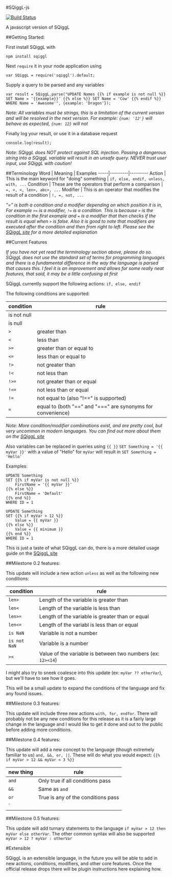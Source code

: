 #SQiggL-js 

[![Build Status](https://travis-ci.org/SnareChops/SQiggL-js.svg?branch=master)](https://travis-ci.org/SnareChops/SQiggL-js)

A javascript version of SQiggL

##Getting Started:

First install SQiggL with

```npm install sqiggl```

Next `require` it in your node application using

```var SQiggL = require('sqiggl').default;```

Supply a query to be parsed and any variables

```var result = SQiggL.parse("UPDATE Names {{% if example is not null %}} SET Name = '{{example}}' {{% else %}} SET Name = 'Cow' {{% endif %}} WHERE Name = 'Awesome'", {example: 'Dragon'});```

_Note: All variables must be strings, this is a limitation of the current version and will be resolved in the next version. For example: `{num: '12'}` will behave as expected, `{num: 12}` will not_ 

Finally log your result, or use it in a database request

```console.log(result);```

_Note: SQiggL does NOT protect against SQL injection. Passing a dangerous string into a SQiggL variable will result in an unsafe query. NEVER trust user input, use SQiggL with caution!_

##Terminology
Word | Meaning | Examples
-----|---------|---------
Action | This is the main keyword for "doing" something | `if, else, endif, unless, with, ...`
Condition | These are the operators that perform a comparison | `=, >, <, len>, abc>, ...`
Modifier | This is an operator that modifies the result of a condition | `!, =, not, ...`

_"=" is both a condition and a modifier depending on which position it is in, For example `>=` is a modifier, `!=` is a condition. This is because `>` is the condition in the first example and `=` is a modifier that then checks if the result is equal when `>` is false. Also it is good to note that modifiers are executed after the condition and then from right to left. Please see the [SQiggL site](https://snarechops.github.io/SQiggL-js/#/docs) for a more detailed explanation_

##Current Features 

_If you have not yet read the terminology section above, please do so. SQiggL does not use the standard set of terms for programming languages and there is a fundamental difference in the way the language is parsed that causes this. I feel it is an improvement and allows for some really neat features, that said, it may be a little confusing at first_

SQiggL currently support the following actions: `if, else, endif`

The following conditions are supported:

condition | rule
---------|-----
is not null |  
is null |
`>` | greater than
`<` | less than
`>=` | greater than or equal to
`<=` | less than or equal to
`!>` | not greater than
`!<` | not less than
`!>=` | not greater than or equal
`!<=` | not less than or equal
`!=` | not equal to (also "!==" is supported)
`=` | equal to (both "==" and "===" are synonyms for convenience)

_Note: More condition/modifier combinations exist, and are pretty cool, but very uncommon in modern languages. You can find out more about them on the [SQiggL site](https://snarechops.github.io/SQiggL-js/#/docs)_

Also variables can be replaced in queries using `{{ }}`
```SET Something = '{{ myVar }}'```
with a value of "Hello" for `myVar` will result in
```SET Something = 'Hello'```

Examples: 
```
UPDATE Something 
SET {{% if myVar is not null %}} 
    FirstName = '{{ myVar }}'
{{% else %}}
    FirstName = 'Default' 
{{% end %}}
WHERE ID = 1
```

```
UPDATE Something 
SET {{% if myVar > 12 %}} 
    Value = {{ myVar }} 
{{% else %}}
    Value = {{ minimum }} 
{{% end %}}
WHERE ID = 1
```

This is just a taste of what SQiggL can do, there is a more detailed usage guide on the [SQiggL site](https://snarechops.github.io/SQiggL-js/#/docs)

##Milestone 0.2 features:

This update will include a new action `unless` as well as the following new conditions:

condition | rule
---------|-----
`len>` | Length of the variable is greater than
`len<` | Length of the variable is less than
`len>=` | Length of the variable is greater than or equal
`len<=` | Length of the variabl is less than or equal
`is NaN` | Variable is not a number
`is not NaN` | Variable is a number
`><` | Value of the variable is between two numbers (ex: `12><14`)

I might also try to sneek coalesce into this update (ex: `myVar ?? otherVar`), but we'll have to see how it goes.

This will be a small update to expand the conditions of the language and fix any found issues.

##Milestone 0.3 features:

This update will include three new actions `with, for, endfor`. There will probably not be any new conditions for this release as it is a fairly large change in the language and I would like to get it done and out to the public before adding more conditions.

##Milestone 0.4 features:

This update will add a new concept to the language (though extremely familiar to us) `and, &&, or, ||`. These will do what you would expect: `{{% if myVar > 12 && myVar < 3 %}}`

new thing | rule
----------|-----
`and` | Only true if all conditions pass
`&&` | Same as `and`
`or` | True is any of the conditions pass
`||` | Same as `or`

##Milestone 0.5 features:

This update will add turnary statements to the language `if myVar > 12 then myVar else otherVar`. The other common syntax will also be supported `myVar > 12 ? myVar : otherVar`

#Extensible

SQiggL is an extensible language, in the future you will be able to add in new actions, conditions, modifiers, and other core features. Once the official release drops there will be plugin instructions here explaining how.
